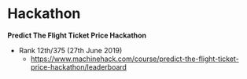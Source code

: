 # Hackathon #

**Predict The Flight Ticket Price Hackathon**

  * Rank 12th/375 (27th June 2019)
      * https://www.machinehack.com/course/predict-the-flight-ticket-price-hackathon/leaderboard
